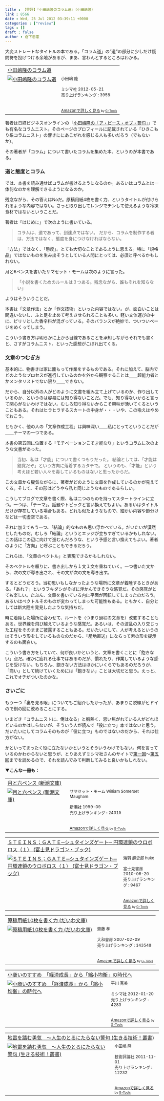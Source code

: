 ```yaml
---
title : 【書評】『小田嶋隆のコラム道』（小田嶋隆）
link : 8566
date : Wed, 25 Jul 2012 03:39:11 +0000
categories : ["review"]
tags : []
draft : false
author : 倉下忠憲
---
```


大変ストレートなタイトルの本である。「コラム道」の”道”の部分に少しだけ疑問符を投げつける余地があるが、まあ、言わんとするところはわかる。

<table  border="0" cellpadding="5"><tr><td colspan="2"><a href="http://www.amazon.co.jp/%E5%B0%8F%E7%94%B0%E5%B6%8B%E9%9A%86%E3%81%AE%E3%82%B3%E3%83%A9%E3%83%A0%E9%81%93-%E5%B0%8F%E7%94%B0%E5%B6%8B-%E9%9A%86/dp/4903908356%3FSubscriptionId%3D15SMZCTB9V8NGR2TW082%26tag%3Drashita1000-22%26linkCode%3Dxm2%26camp%3D2025%26creative%3D165953%26creativeASIN%3D4903908356" target="_blank">小田嶋隆のコラム道</a><img src="http://www.assoc-amazon.jp/e/ir?t=rashita1000-22&l=ur2&o=9" width="1" height="1" style="border: none;" alt="" /></td></tr><tr><td valign="top"><a href="http://www.amazon.co.jp/%E5%B0%8F%E7%94%B0%E5%B6%8B%E9%9A%86%E3%81%AE%E3%82%B3%E3%83%A9%E3%83%A0%E9%81%93-%E5%B0%8F%E7%94%B0%E5%B6%8B-%E9%9A%86/dp/4903908356%3FSubscriptionId%3D15SMZCTB9V8NGR2TW082%26tag%3Drashita1000-22%26linkCode%3Dxm2%26camp%3D2025%26creative%3D165953%26creativeASIN%3D4903908356" target="_blank"><img src="http://ecx.images-amazon.com/images/I/31C3%2BjISF0L._SL160_.jpg" border="0" alt="小田嶋隆のコラム道" /></a></td><td valign="top"><font size="-1">小田嶋 隆 <br /><br />ミシマ社  2012-05-21<br />売り上げランキング : 3958<br /><br /><br /><a href="http://www.amazon.co.jp/%E5%B0%8F%E7%94%B0%E5%B6%8B%E9%9A%86%E3%81%AE%E3%82%B3%E3%83%A9%E3%83%A0%E9%81%93-%E5%B0%8F%E7%94%B0%E5%B6%8B-%E9%9A%86/dp/4903908356%3FSubscriptionId%3D15SMZCTB9V8NGR2TW082%26tag%3Drashita1000-22%26linkCode%3Dxm2%26camp%3D2025%26creative%3D165953%26creativeASIN%3D4903908356" target="_blank">Amazonで詳しく見る</a></font><font size="-2"> by <a href="http://www.goodpic.com/mt/aws/index.html" >G-Tools</a></font></td></tr></table>

著者は日経ビジネスオンラインの「<a href="http://business.nikkeibp.co.jp/article/life/20081022/174784/?rt=nocnt">小田嶋隆の「ア・ピース・オブ・警句」</a>」でも有名なコラムニスト。そのページのプロフィールに記載されている「ひきこもり系コラムニスト」の響きににあこがれを感じる人も多いだろう（でもないか）。

その著者が「コラム」について書いたコラムを集めた本、というのが本書である。

<h3>道と態度とコラム</h3>
では、本書を読み通せばコラムが書けるようになるのか。あるいはコラムとは一体何なのかを理解できるようになるのか。

残念ながら、その答えはNoだ。原稿用紙4枚を書く力、というタイトルが付けられるような内容ではない。さっと取り出してレンジでチンして使えるような冷凍食材ではないということだ。

著者は「はじめに」で次のように書いている。

<blockquote>
コラムは、道であって、到達点ではない。
だから、コラムを制作する者は、方法ではなく、態度を身につけなければならない。
</blockquote>

「方法」ではなく、「態度」。とても大切なことであるように思える。特に「規格品」ではないものを生み出そうとしている人間にとっては、必須と呼べるかもしれない。

月と6ペンスを書いたサマセット・モームは次のように言った。

<blockquote>
「小説を書くためのルールは３つある。残念ながら、誰もそれを知らない」
 </blockquote>
 
 ようはそういうことだ。
 
 本書は「文章作法」とか「作文技術」といった内容ではない。が、面白いことは間違いないし、ふと足を止めて考えさせられることも多い。軽い文体運びの中に、ピリリとした香辛料が混ざっている。そのバランスが絶妙で、ついついページをめくってしまう。
 
 こういう書き方は明らかに上から目線であることを承知しながらそれでも書くと、さすがコラムニスト、といった感想がこぼれ出てくる。
 
 <h3>文章のつむぎ方</h3>
 基本的に、物書きは家に籠もって作業をするものである。それに加えて、脳内でどのようなプロセスが進行しているのかを外から観察することは＿＿超能力者とかメンタリストでない限り＿＿できない。
 
 だから、自分以外の人がどのように文書を組み立て上げているのか、作り出しているのか、というのは容易には知り得ないことだ。でも、知り得ないからと言って関心がないわけではない。むしろ知り得ないからこそ興味が湧いてくるということもある。それはヒラヒラするスカートの中身が・・・いや、この喩えはやめておこう。
 
 ともかく、他の人の「文章作成工程」は興味深い＿＿私にとってということだが＿＿テーマの一つである。
 
本書の第五回に位置する「モチベーションこそ才能なり」というコラムに次のような文書があった。

<blockquote>
当初、私は「才能」について書くつもりだった。
結論としては、「才能は錯覚だぞ」という方向に落着するカタチで。
というのも、「才能」という考えほど若い人々を毒しているものはないと思ったからだ。
</blockquote>

この文章から朧気ながらに、著者がどのように文章を作成しているのかが見えてくる。そして、その形はどうやら私と同じようなものであるらしい。

こうしてブログで文章を書く際、私は二つのものを持ってスタートラインに立つ。一つは、「テーマ」。話題やトピックと言い換えてもよい。あるいはタイトルだけが存在している場合もある。どれも似たようなもので、細かい内容や節分けなどは一切虚空である。

それに加えてもう一つ、「結論」的なものも思い浮かべている。だいたいが漠然としたものだ。むしろ「結論」というとエッジが立ちすぎているかもしれない。この話はこの辺に向けて進むんだろうな、という予感と言い換えてもよい。著者のように「方向」と呼ぶこともできるだろう。

これらは、「文章のベクトル」と表現できるかもしれない。

そのベクトルを頼りに、書き出しから１文１文を重ねていく。一つ書いた文から、次の文が導き出され、その文が次の文を導き出す。

するとどうだろう。当初思いもしなかったような場所に文章が着陸するときがある。「あれ？」というフキダシがそばに浮かんできそうな感覚だ。その感覚がとても楽しい。たぶん、文章を書いている内に平面が回転してしまったのだろう。あるいはベクトルそのものが変わってしまった可能性もある。ともかく、自分としては新大陸を発見したような気持ちだ。

時に着陸した場所に合わせて、ルートを（つまり過程の文章を）改変することもある。世界線を飛び越えているような感覚だ。あるいは、その波乱の入り交じった工程をそのままご披露することもある。だいたいにして、人が考えるというのはそういう形をしているものなのだから、「産地直送」にならって素の形を提示するのも面白い。

こういう書き方をしていて、何が良いかというと、文章を書くことに「飽きない」点だ。確かに疲れる仕事ではあるのだが、慣れたり、作業しているような感じを受けない。もちろん、飽きない方法はほかにいくらでもあるのだろうが、「商い」として続けていくためには「飽きない」ことは大切だと思う。えっと、これでオチがついたのかな。

<h3>さいごに</h3>
もう一つ「裏を見る眼」についてもご紹介したかったが、あまりに脱線がヒドイので別の回に改めることにする。

いまどき「コラムニストに、俺はなる」と胸熱く、思い焦がれている人がどれほどいるのかはしらないが、そういう人が読んで「役に立つ」本ではないと思う。だいたいにしてコラムそのものが「役に立つ」ものではないのだから、それは仕方がない。

かといってまったく役に立たないかというとそういうわけでもない。何を言っているのかわからないと思うが、とりあえずミシマ社さんのサイトで<a href="http://www.mishimasha.com/column/blog/index.php?e=1&amp;PHPSESSID=97a2a50a4eeb710658f2c60623375570">第一回</a>〜<a href="http://www.mishimasha.com/column/blog/index.php?e=6">第五回</a>までを読めるので、それを読んでみて判断してみると良いかもしれない。

<strong>▼こんな一冊も：</strong>
 <table  border="0" cellpadding="5"><tr><td colspan="2"><a href="http://www.amazon.co.jp/%E6%9C%88%E3%81%A8%E5%85%AD%E3%83%9A%E3%83%B3%E3%82%B9-%E6%96%B0%E6%BD%AE%E6%96%87%E5%BA%AB-%E3%82%B5%E3%83%9E%E3%82%BB%E3%83%83%E3%83%88%E3%83%BB%E3%83%A2%E3%83%BC%E3%83%A0/dp/4102130055%3FSubscriptionId%3D15SMZCTB9V8NGR2TW082%26tag%3Drashita1000-22%26linkCode%3Dxm2%26camp%3D2025%26creative%3D165953%26creativeASIN%3D4102130055" target="_blank">月と六ペンス (新潮文庫)</a><img src="http://www.assoc-amazon.jp/e/ir?t=rashita1000-22&l=ur2&o=9" width="1" height="1" style="border: none;" alt="" /></td></tr><tr><td valign="top"><a href="http://www.amazon.co.jp/%E6%9C%88%E3%81%A8%E5%85%AD%E3%83%9A%E3%83%B3%E3%82%B9-%E6%96%B0%E6%BD%AE%E6%96%87%E5%BA%AB-%E3%82%B5%E3%83%9E%E3%82%BB%E3%83%83%E3%83%88%E3%83%BB%E3%83%A2%E3%83%BC%E3%83%A0/dp/4102130055%3FSubscriptionId%3D15SMZCTB9V8NGR2TW082%26tag%3Drashita1000-22%26linkCode%3Dxm2%26camp%3D2025%26creative%3D165953%26creativeASIN%3D4102130055" target="_blank"><img src="http://ecx.images-amazon.com/images/I/41kOdJ2y3hL._SL160_.jpg" border="0" alt="月と六ペンス (新潮文庫)" /></a></td><td valign="top"><font size="-1">サマセット・モーム William Somerset Maugham <br /><br />新潮社  1959-09<br />売り上げランキング : 24315<br /><br /><br /><a href="http://www.amazon.co.jp/%E6%9C%88%E3%81%A8%E5%85%AD%E3%83%9A%E3%83%B3%E3%82%B9-%E6%96%B0%E6%BD%AE%E6%96%87%E5%BA%AB-%E3%82%B5%E3%83%9E%E3%82%BB%E3%83%83%E3%83%88%E3%83%BB%E3%83%A2%E3%83%BC%E3%83%A0/dp/4102130055%3FSubscriptionId%3D15SMZCTB9V8NGR2TW082%26tag%3Drashita1000-22%26linkCode%3Dxm2%26camp%3D2025%26creative%3D165953%26creativeASIN%3D4102130055" target="_blank">Amazonで詳しく見る</a></font><font size="-2"> by <a href="http://www.goodpic.com/mt/aws/index.html" >G-Tools</a></font></td></tr></table>

<table  border="0" cellpadding="5"><tr><td colspan="2"><a href="http://www.amazon.co.jp/%EF%BC%B3%EF%BC%B4%EF%BC%A5%EF%BC%A9%EF%BC%AE%EF%BC%B3%EF%BC%9B%EF%BC%A7%EF%BC%A1%EF%BC%B4%EF%BC%A5%E2%94%80%E3%82%B7%E3%83%A5%E3%82%BF%E3%82%A4%E3%83%B3%E3%82%BA%E3%82%B2%E3%83%BC%E3%83%88%E2%94%80-%E5%86%86%E7%92%B0%E9%80%A3%E9%8E%96%E3%81%AE%E3%82%A6%E3%83%AD%E3%83%9C%E3%83%AD%E3%82%B9%EF%BC%88%EF%BC%91%EF%BC%89-%E5%AF%8C%E5%A3%AB%E8%A6%8B%E3%83%89%E3%83%A9%E3%82%B4%E3%83%B3%E3%83%BB%E3%83%96%E3%83%83%E3%82%AF-%E6%B5%B7%E7%BE%BD-%E8%B6%85%E5%8F%B2%E9%83%8E/dp/4829145935%3FSubscriptionId%3D15SMZCTB9V8NGR2TW082%26tag%3Drashita1000-22%26linkCode%3Dxm2%26camp%3D2025%26creative%3D165953%26creativeASIN%3D4829145935" target="_blank">ＳＴＥＩＮＳ；ＧＡＴＥ─シュタインズゲート─  円環連鎖のウロボロス（１） (富士見ドラゴン・ブック)</a><img src="http://www.assoc-amazon.jp/e/ir?t=rashita1000-22&l=ur2&o=9" width="1" height="1" style="border: none;" alt="" /></td></tr><tr><td valign="top"><a href="http://www.amazon.co.jp/%EF%BC%B3%EF%BC%B4%EF%BC%A5%EF%BC%A9%EF%BC%AE%EF%BC%B3%EF%BC%9B%EF%BC%A7%EF%BC%A1%EF%BC%B4%EF%BC%A5%E2%94%80%E3%82%B7%E3%83%A5%E3%82%BF%E3%82%A4%E3%83%B3%E3%82%BA%E3%82%B2%E3%83%BC%E3%83%88%E2%94%80-%E5%86%86%E7%92%B0%E9%80%A3%E9%8E%96%E3%81%AE%E3%82%A6%E3%83%AD%E3%83%9C%E3%83%AD%E3%82%B9%EF%BC%88%EF%BC%91%EF%BC%89-%E5%AF%8C%E5%A3%AB%E8%A6%8B%E3%83%89%E3%83%A9%E3%82%B4%E3%83%B3%E3%83%BB%E3%83%96%E3%83%83%E3%82%AF-%E6%B5%B7%E7%BE%BD-%E8%B6%85%E5%8F%B2%E9%83%8E/dp/4829145935%3FSubscriptionId%3D15SMZCTB9V8NGR2TW082%26tag%3Drashita1000-22%26linkCode%3Dxm2%26camp%3D2025%26creative%3D165953%26creativeASIN%3D4829145935" target="_blank"><img src="http://ecx.images-amazon.com/images/I/51YOyc6lIYL._SL160_.jpg" border="0" alt="ＳＴＥＩＮＳ；ＧＡＴＥ─シュタインズゲート─  円環連鎖のウロボロス（１） (富士見ドラゴン・ブック)" /></a></td><td valign="top"><font size="-1">海羽 超史郎 huke <br /><br />富士見書房  2010-08-20<br />売り上げランキング : 9467<br /><br /><br /><a href="http://www.amazon.co.jp/%EF%BC%B3%EF%BC%B4%EF%BC%A5%EF%BC%A9%EF%BC%AE%EF%BC%B3%EF%BC%9B%EF%BC%A7%EF%BC%A1%EF%BC%B4%EF%BC%A5%E2%94%80%E3%82%B7%E3%83%A5%E3%82%BF%E3%82%A4%E3%83%B3%E3%82%BA%E3%82%B2%E3%83%BC%E3%83%88%E2%94%80-%E5%86%86%E7%92%B0%E9%80%A3%E9%8E%96%E3%81%AE%E3%82%A6%E3%83%AD%E3%83%9C%E3%83%AD%E3%82%B9%EF%BC%88%EF%BC%91%EF%BC%89-%E5%AF%8C%E5%A3%AB%E8%A6%8B%E3%83%89%E3%83%A9%E3%82%B4%E3%83%B3%E3%83%BB%E3%83%96%E3%83%83%E3%82%AF-%E6%B5%B7%E7%BE%BD-%E8%B6%85%E5%8F%B2%E9%83%8E/dp/4829145935%3FSubscriptionId%3D15SMZCTB9V8NGR2TW082%26tag%3Drashita1000-22%26linkCode%3Dxm2%26camp%3D2025%26creative%3D165953%26creativeASIN%3D4829145935" target="_blank">Amazonで詳しく見る</a></font><font size="-2"> by <a href="http://www.goodpic.com/mt/aws/index.html" >G-Tools</a></font></td></tr></table>

<table  border="0" cellpadding="5"><tr><td colspan="2"><a href="http://www.amazon.co.jp/%E5%8E%9F%E7%A8%BF%E7%94%A8%E7%B4%9910%E6%9E%9A%E3%82%92%E6%9B%B8%E3%81%8F%E5%8A%9B-%E3%81%A0%E3%81%84%E3%82%8F%E6%96%87%E5%BA%AB-%E9%BD%8B%E8%97%A4-%E5%AD%9D/dp/4479300732%3FSubscriptionId%3D15SMZCTB9V8NGR2TW082%26tag%3Drashita1000-22%26linkCode%3Dxm2%26camp%3D2025%26creative%3D165953%26creativeASIN%3D4479300732" target="_blank">原稿用紙10枚を書く力 (だいわ文庫)</a><img src="http://www.assoc-amazon.jp/e/ir?t=rashita1000-22&l=ur2&o=9" width="1" height="1" style="border: none;" alt="" /></td></tr><tr><td valign="top"><a href="http://www.amazon.co.jp/%E5%8E%9F%E7%A8%BF%E7%94%A8%E7%B4%9910%E6%9E%9A%E3%82%92%E6%9B%B8%E3%81%8F%E5%8A%9B-%E3%81%A0%E3%81%84%E3%82%8F%E6%96%87%E5%BA%AB-%E9%BD%8B%E8%97%A4-%E5%AD%9D/dp/4479300732%3FSubscriptionId%3D15SMZCTB9V8NGR2TW082%26tag%3Drashita1000-22%26linkCode%3Dxm2%26camp%3D2025%26creative%3D165953%26creativeASIN%3D4479300732" target="_blank"><img src="http://ecx.images-amazon.com/images/I/41dzDwXILRL._SL160_.jpg" border="0" alt="原稿用紙10枚を書く力 (だいわ文庫)" /></a></td><td valign="top"><font size="-1">齋藤 孝 <br /><br />大和書房  2007-02-09<br />売り上げランキング : 143548<br /><br /><br /><a href="http://www.amazon.co.jp/%E5%8E%9F%E7%A8%BF%E7%94%A8%E7%B4%9910%E6%9E%9A%E3%82%92%E6%9B%B8%E3%81%8F%E5%8A%9B-%E3%81%A0%E3%81%84%E3%82%8F%E6%96%87%E5%BA%AB-%E9%BD%8B%E8%97%A4-%E5%AD%9D/dp/4479300732%3FSubscriptionId%3D15SMZCTB9V8NGR2TW082%26tag%3Drashita1000-22%26linkCode%3Dxm2%26camp%3D2025%26creative%3D165953%26creativeASIN%3D4479300732" target="_blank">Amazonで詳しく見る</a></font><font size="-2"> by <a href="http://www.goodpic.com/mt/aws/index.html" >G-Tools</a></font></td></tr></table>

<table  border="0" cellpadding="5"><tr><td colspan="2"><a href="http://www.amazon.co.jp/%E5%B0%8F%E5%95%86%E3%81%84%E3%81%AE%E3%81%99%E3%81%99%E3%82%81-%E3%80%8C%E7%B5%8C%E6%B8%88%E6%88%90%E9%95%B7%E3%80%8D%E3%81%8B%E3%82%89%E3%80%8C%E7%B8%AE%E5%B0%8F%E5%9D%87%E8%A1%A1%E3%80%8D%E3%81%AE%E6%99%82%E4%BB%A3%E3%81%B8-%E5%B9%B3%E5%B7%9D-%E5%85%8B%E7%BE%8E/dp/4903908321%3FSubscriptionId%3D15SMZCTB9V8NGR2TW082%26tag%3Drashita1000-22%26linkCode%3Dxm2%26camp%3D2025%26creative%3D165953%26creativeASIN%3D4903908321" target="_blank">小商いのすすめ　「経済成長」から「縮小均衡」の時代へ</a><img src="http://www.assoc-amazon.jp/e/ir?t=rashita1000-22&l=ur2&o=9" width="1" height="1" style="border: none;" alt="" /></td></tr><tr><td valign="top"><a href="http://www.amazon.co.jp/%E5%B0%8F%E5%95%86%E3%81%84%E3%81%AE%E3%81%99%E3%81%99%E3%82%81-%E3%80%8C%E7%B5%8C%E6%B8%88%E6%88%90%E9%95%B7%E3%80%8D%E3%81%8B%E3%82%89%E3%80%8C%E7%B8%AE%E5%B0%8F%E5%9D%87%E8%A1%A1%E3%80%8D%E3%81%AE%E6%99%82%E4%BB%A3%E3%81%B8-%E5%B9%B3%E5%B7%9D-%E5%85%8B%E7%BE%8E/dp/4903908321%3FSubscriptionId%3D15SMZCTB9V8NGR2TW082%26tag%3Drashita1000-22%26linkCode%3Dxm2%26camp%3D2025%26creative%3D165953%26creativeASIN%3D4903908321" target="_blank"><img src="http://ecx.images-amazon.com/images/I/41LfkcAehKL._SL160_.jpg" border="0" alt="小商いのすすめ　「経済成長」から「縮小均衡」の時代へ" /></a></td><td valign="top"><font size="-1">平川 克美 <br /><br />ミシマ社  2012-01-20<br />売り上げランキング : 4283<br /><br /><br /><a href="http://www.amazon.co.jp/%E5%B0%8F%E5%95%86%E3%81%84%E3%81%AE%E3%81%99%E3%81%99%E3%82%81-%E3%80%8C%E7%B5%8C%E6%B8%88%E6%88%90%E9%95%B7%E3%80%8D%E3%81%8B%E3%82%89%E3%80%8C%E7%B8%AE%E5%B0%8F%E5%9D%87%E8%A1%A1%E3%80%8D%E3%81%AE%E6%99%82%E4%BB%A3%E3%81%B8-%E5%B9%B3%E5%B7%9D-%E5%85%8B%E7%BE%8E/dp/4903908321%3FSubscriptionId%3D15SMZCTB9V8NGR2TW082%26tag%3Drashita1000-22%26linkCode%3Dxm2%26camp%3D2025%26creative%3D165953%26creativeASIN%3D4903908321" target="_blank">Amazonで詳しく見る</a></font><font size="-2"> by <a href="http://www.goodpic.com/mt/aws/index.html" >G-Tools</a></font></td></tr></table>

<table  border="0" cellpadding="5"><tr><td colspan="2"><a href="http://www.amazon.co.jp/%E5%9C%B0%E9%9B%B7%E3%82%92%E8%B8%8F%E3%82%80%E5%8B%87%E6%B0%97-%EF%BD%9E%E4%BA%BA%E7%94%9F%E3%81%AE%E3%81%A8%E3%82%8B%E3%81%AB%E3%81%9F%E3%82%89%E3%81%AA%E3%81%84%E8%AD%A6%E5%8F%A5-%E7%94%9F%E3%81%8D%E3%82%8B%E6%8A%80%E8%A1%93%EF%BC%81%E5%8F%A2%E6%9B%B8-%E5%B0%8F%E7%94%B0%E5%B6%8B-%E9%9A%86/dp/4774148709%3FSubscriptionId%3D15SMZCTB9V8NGR2TW082%26tag%3Drashita1000-22%26linkCode%3Dxm2%26camp%3D2025%26creative%3D165953%26creativeASIN%3D4774148709" target="_blank">地雷を踏む勇気　～人生のとるにたらない警句 (生きる技術！叢書)</a><img src="http://www.assoc-amazon.jp/e/ir?t=rashita1000-22&l=ur2&o=9" width="1" height="1" style="border: none;" alt="" /></td></tr><tr><td valign="top"><a href="http://www.amazon.co.jp/%E5%9C%B0%E9%9B%B7%E3%82%92%E8%B8%8F%E3%82%80%E5%8B%87%E6%B0%97-%EF%BD%9E%E4%BA%BA%E7%94%9F%E3%81%AE%E3%81%A8%E3%82%8B%E3%81%AB%E3%81%9F%E3%82%89%E3%81%AA%E3%81%84%E8%AD%A6%E5%8F%A5-%E7%94%9F%E3%81%8D%E3%82%8B%E6%8A%80%E8%A1%93%EF%BC%81%E5%8F%A2%E6%9B%B8-%E5%B0%8F%E7%94%B0%E5%B6%8B-%E9%9A%86/dp/4774148709%3FSubscriptionId%3D15SMZCTB9V8NGR2TW082%26tag%3Drashita1000-22%26linkCode%3Dxm2%26camp%3D2025%26creative%3D165953%26creativeASIN%3D4774148709" target="_blank"><img src="http://ecx.images-amazon.com/images/I/51hBVlGQrDL._SL160_.jpg" border="0" alt="地雷を踏む勇気　～人生のとるにたらない警句 (生きる技術！叢書)" /></a></td><td valign="top"><font size="-1">小田嶋 隆 <br /><br />技術評論社  2011-11-01<br />売り上げランキング : 12232<br /><br /><br /><a href="http://www.amazon.co.jp/%E5%9C%B0%E9%9B%B7%E3%82%92%E8%B8%8F%E3%82%80%E5%8B%87%E6%B0%97-%EF%BD%9E%E4%BA%BA%E7%94%9F%E3%81%AE%E3%81%A8%E3%82%8B%E3%81%AB%E3%81%9F%E3%82%89%E3%81%AA%E3%81%84%E8%AD%A6%E5%8F%A5-%E7%94%9F%E3%81%8D%E3%82%8B%E6%8A%80%E8%A1%93%EF%BC%81%E5%8F%A2%E6%9B%B8-%E5%B0%8F%E7%94%B0%E5%B6%8B-%E9%9A%86/dp/4774148709%3FSubscriptionId%3D15SMZCTB9V8NGR2TW082%26tag%3Drashita1000-22%26linkCode%3Dxm2%26camp%3D2025%26creative%3D165953%26creativeASIN%3D4774148709" target="_blank">Amazonで詳しく見る</a></font><font size="-2"> by <a href="http://www.goodpic.com/mt/aws/index.html" >G-Tools</a></font></td></tr></table>
